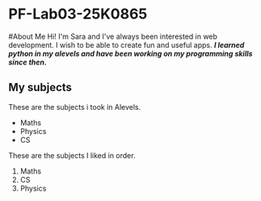 # PF-Lab03-25K0865
#About Me
Hi! I'm Sara and I've always been interested in web development. I wish to be able to create fun and useful apps.
***I learned python in my alevels and have been working on my programming skills since then.***
## My subjects
These are the subjects i took in Alevels.
- Maths
- Physics
- CS
  
These are the subjects I liked in order.
1. Maths
2. CS
3. Physics
